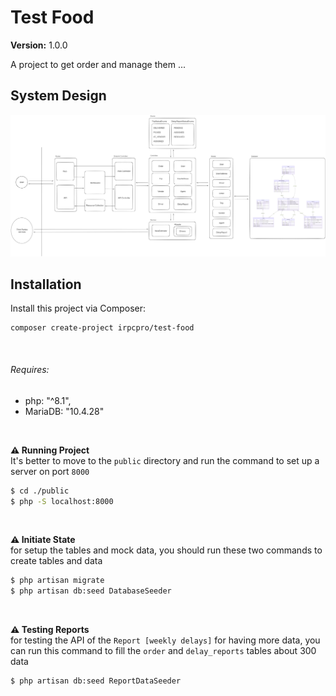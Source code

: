 <h1>Test Food</h1>

**Version:**
<span>1.0.0</span>

<p>A project to get order and manage them ...</p>


<h2>System Design</h2>

![Test-Food](./DEVELOPMENT/system%20design/system-design.png)


<h2>Installation</h2>


Install this project via Composer:
```
composer create-project irpcpro/test-food
```
<br/>
<h6>Requires:</h6>

<ul>
    <li>php: "^8.1",</li>
    <li>MariaDB: "10.4.28"</li>
</ul>
<br/>

<b>:warning: Running Project</b><br/>
It's better to move to the `public` directory and run the command to set up a server on port `8000`
```bash
$ cd ./public
$ php -S localhost:8000
```
<br/>

<b>:warning: Initiate State</b><br/>
for setup the tables and mock data, you should run these two commands to create tables and data
```bash
$ php artisan migrate
$ php artisan db:seed DatabaseSeeder
```
<br/>

<b>:warning: Testing Reports</b><br/>
for testing the API of the `Report [weekly delays]` for having more data, you can run this command to fill the `order` and `delay_reports` tables about 300 data
```bash
$ php artisan db:seed ReportDataSeeder
```

